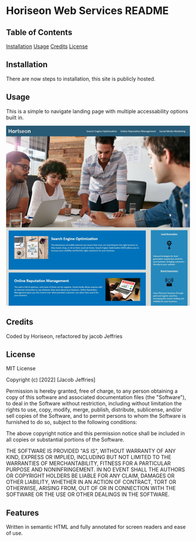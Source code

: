 # Horiseon Web Services README

## Table of Contents
[Installation](#installation)
[Usage](#usage)
[Credits](#credits)
[License](#license)

## Installation
There are now steps to installation, this site is publicly hosted.

## Usage
This is a simple to navigate landing page with multiple accessability options built in.

![Screenshot of Horiseon Web Services Landing page](/Develop/assets/images/screen.JPG)

## Credits
Coded by Horiseon, refactored by jacob Jeffries

## License
MIT License

Copyright (c) [2022] [Jacob Jeffries]

Permission is hereby granted, free of charge, to any person obtaining a copy
of this software and associated documentation files (the "Software"), to deal
in the Software without restriction, including without limitation the rights
to use, copy, modify, merge, publish, distribute, sublicense, and/or sell
copies of the Software, and to permit persons to whom the Software is
furnished to do so, subject to the following conditions:

The above copyright notice and this permission notice shall be included in all
copies or substantial portions of the Software.

THE SOFTWARE IS PROVIDED "AS IS", WITHOUT WARRANTY OF ANY KIND, EXPRESS OR
IMPLIED, INCLUDING BUT NOT LIMITED TO THE WARRANTIES OF MERCHANTABILITY,
FITNESS FOR A PARTICULAR PURPOSE AND NONINFRINGEMENT. IN NO EVENT SHALL THE
AUTHORS OR COPYRIGHT HOLDERS BE LIABLE FOR ANY CLAIM, DAMAGES OR OTHER
LIABILITY, WHETHER IN AN ACTION OF CONTRACT, TORT OR OTHERWISE, ARISING FROM,
OUT OF OR IN CONNECTION WITH THE SOFTWARE OR THE USE OR OTHER DEALINGS IN THE
SOFTWARE.

## Features
Written in semantic HTML and fully annotated for screen readers and ease of use.